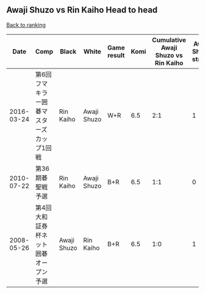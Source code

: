 ## Awaji Shuzo vs Rin Kaiho Head to head

[Back to ranking](../../index.md)




| **Date** | **Comp** | **Black** | **White** | **Game result** | **Komi** | **Cumulative Awaji Shuzo vs Rin Kaiho** | **Awaji Shuzo streak** | **Rin Kaiho streak** | 
| --- | --- | --- | --- | --- | --- | --- | --- | --- |
| 2016-03-24 | 第6回フマキラー囲碁マスターズカップ1回戦 | Rin Kaiho | Awaji Shuzo | W+R | 6.5 | 2:1 | 1 | 0 | 
| 2010-07-22 | 第36期碁聖戦予選 | Rin Kaiho | Awaji Shuzo | B+R | 6.5 | 1:1 | 0 | 1 | 
| 2008-05-26 | 第4回大和証券杯ネット囲碁オープン予選 | Awaji Shuzo | Rin Kaiho | B+R | 6.5 | 1:0 | 1 | 0 |




